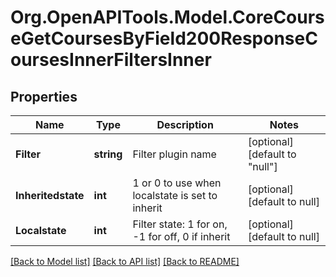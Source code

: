 # Org.OpenAPITools.Model.CoreCourseGetCoursesByField200ResponseCoursesInnerFiltersInner

## Properties

Name | Type | Description | Notes
------------ | ------------- | ------------- | -------------
**Filter** | **string** | Filter plugin name | [optional] [default to "null"]
**Inheritedstate** | **int** | 1 or 0 to use when localstate is set to inherit | [optional] [default to null]
**Localstate** | **int** | Filter state: 1 for on, -1 for off, 0 if inherit | [optional] [default to null]

[[Back to Model list]](../README.md#documentation-for-models) [[Back to API list]](../README.md#documentation-for-api-endpoints) [[Back to README]](../README.md)

